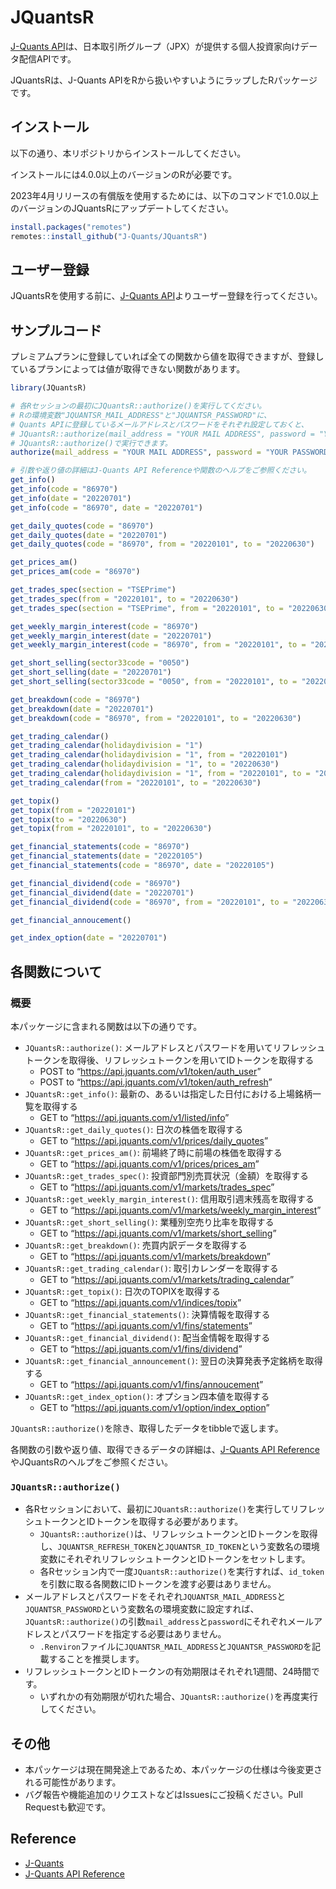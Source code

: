 
# JQuantsR

<!-- badges: start -->
<!-- badges: end -->

[J-Quants
API](https://jpx-jquants.com/)は、日本取引所グループ（JPX）が提供する個人投資家向けデータ配信APIです。

JQuantsRは、J-Quants
APIをRから扱いやすいようにラップしたRパッケージです。

## インストール

以下の通り、本リポジトリからインストールしてください。

インストールには4.0.0以上のバージョンのRが必要です。

2023年4月リリースの有償版を使用するためには、以下のコマンドで1.0.0以上のバージョンのJQuantsRにアップデートしてください。

``` r
install.packages("remotes")
remotes::install_github("J-Quants/JQuantsR")
```

## ユーザー登録

JQuantsRを使用する前に、[J-Quants
API](https://jpx-jquants.com/)よりユーザー登録を行ってください。

## サンプルコード

プレミアムプランに登録していれば全ての関数から値を取得できますが、登録しているプランによっては値が取得できない関数があります。

``` r
library(JQuantsR)

# 各Rセッションの最初にJQuantsR::authorize()を実行してください。
# Rの環境変数"JQUANTSR_MAIL_ADDRESS"と"JQUANTSR_PASSWORD"に、
# Quants APIに登録しているメールアドレスとパスワードをそれぞれ設定しておくと、
# JQuantsR::authorize(mail_address = "YOUR MAIL ADDRESS", password = "YOUR PASSWORD")の代わりに
# JQuantsR::authorize()で実行できます。
authorize(mail_address = "YOUR MAIL ADDRESS", password = "YOUR PASSWORD")

# 引数や返り値の詳細はJ-Quants API Referenceや関数のヘルプをご参照ください。
get_info()
get_info(code = "86970")
get_info(date = "20220701")
get_info(code = "86970", date = "20220701")

get_daily_quotes(code = "86970")
get_daily_quotes(date = "20220701")
get_daily_quotes(code = "86970", from = "20220101", to = "20220630")

get_prices_am()
get_prices_am(code = "86970")

get_trades_spec(section = "TSEPrime")
get_trades_spec(from = "20220101", to = "20220630")
get_trades_spec(section = "TSEPrime", from = "20220101", to = "20220630")

get_weekly_margin_interest(code = "86970")
get_weekly_margin_interest(date = "20220701")
get_weekly_margin_interest(code = "86970", from = "20220101", to = "20220630")

get_short_selling(sector33code = "0050")
get_short_selling(date = "20220701")
get_short_selling(sector33code = "0050", from = "20220101", to = "20220630")

get_breakdown(code = "86970")
get_breakdown(date = "20220701")
get_breakdown(code = "86970", from = "20220101", to = "20220630")

get_trading_calendar()
get_trading_calendar(holidaydivision = "1")
get_trading_calendar(holidaydivision = "1", from = "20220101")
get_trading_calendar(holidaydivision = "1", to = "20220630")
get_trading_calendar(holidaydivision = "1", from = "20220101", to = "20220630")
get_trading_calendar(from = "20220101", to = "20220630")

get_topix()
get_topix(from = "20220101")
get_topix(to = "20220630")
get_topix(from = "20220101", to = "20220630")

get_financial_statements(code = "86970")
get_financial_statements(date = "20220105")
get_financial_statements(code = "86970", date = "20220105")

get_financial_dividend(code = "86970")
get_financial_dividend(date = "20220701")
get_financial_dividend(code = "86970", from = "20220101", to = "20220630")

get_financial_annoucement()

get_index_option(date = "20220701")
```

## 各関数について

### 概要

本パッケージに含まれる関数は以下の通りです。

- `JQuantsR::authorize()`:
  メールアドレスとパスワードを用いてリフレッシュトークンを取得後、リフレッシュトークンを用いてIDトークンを取得する
  - POST to “<https://api.jquants.com/v1/token/auth_user>”
  - POST to “<https://api.jquants.com/v1/token/auth_refresh>”
- `JQuantsR::get_info()`:
  最新の、あるいは指定した日付における上場銘柄一覧を取得する
  - GET to “<https://api.jquants.com/v1/listed/info>”
- `JQuantsR::get_daily_quotes()`: 日次の株価を取得する
  - GET to “<https://api.jquants.com/v1/prices/daily_quotes>”
- `JQuantsR::get_prices_am()`: 前場終了時に前場の株価を取得する
  - GET to “<https://api.jquants.com/v1/prices/prices_am>”
- `JQuantsR::get_trades_spec()`: 投資部門別売買状況（金額）を取得する
  - GET to “<https://api.jquants.com/v1/markets/trades_spec>”
- `JQuantsR::get_weekly_margin_interest()`: 信用取引週末残高を取得する
  - GET to “<https://api.jquants.com/v1/markets/weekly_margin_interest>”
- `JQuantsR::get_short_selling()`: 業種別空売り比率を取得する
  - GET to “<https://api.jquants.com/v1/markets/short_selling>”
- `JQuantsR::get_breakdown()`: 売買内訳データを取得する
  - GET to “<https://api.jquants.com/v1/markets/breakdown>”
- `JQuantsR::get_trading_calendar()`: 取引カレンダーを取得する
  - GET to “<https://api.jquants.com/v1/markets/trading_calendar>”
- `JQuantsR::get_topix()`: 日次のTOPIXを取得する
  - GET to “<https://api.jquants.com/v1/indices/topix>”
- `JQuantsR::get_financial_statements()`: 決算情報を取得する
  - GET to “<https://api.jquants.com/v1/fins/statements>”
- `JQuantsR::get_financial_dividend()`: 配当金情報を取得する
  - GET to “<https://api.jquants.com/v1/fins/dividend>”
- `JQuantsR::get_financial_announcement()`:
  翌日の決算発表予定銘柄を取得する
  - GET to “<https://api.jquants.com/v1/fins/annoucement>”
- `JQuantsR::get_index_option()`: オプション四本値を取得する
  - GET to “<https://api.jquants.com/v1/option/index_option>”

`JQuantsR::authorize()`を除き、取得したデータをtibbleで返します。

各関数の引数や返り値、取得できるデータの詳細は、[J-Quants API
Reference](https://jpx.gitbook.io/j-quants-ja/api-reference)やJQuantsRのヘルプをご参照ください。

### `JQuantsR::authorize()`

- 各Rセッションにおいて、最初に`JQuantsR::authorize()`を実行してリフレッシュトークンとIDトークンを取得する必要があります。
  - `JQuantsR::authorize()`は、リフレッシュトークンとIDトークンを取得し、`JQUANTSR_REFRESH_TOKEN`と`JQUANTSR_ID_TOKEN`という変数名の環境変数にそれぞれリフレッシュトークンとIDトークンをセットします。
  - 各Rセッション内で一度`JQuantsR::authorize()`を実行すれば、`id_token`を引数に取る各関数にIDトークンを渡す必要はありません。
- メールアドレスとパスワードをそれぞれ`JQUANTSR_MAIL_ADDRESS`と`JQUANTSR_PASSWORD`という変数名の環境変数に設定すれば、`JQuantsR::authorize()`の引数`mail_address`と`password`にそれぞれメールアドレスとパスワードを指定する必要はありません。
  - `.Renviron`ファイルに`JQUANTSR_MAIL_ADDRESS`と`JQUANTSR_PASSWORD`を記載することを推奨します。
- リフレッシュトークンとIDトークンの有効期限はそれぞれ1週間、24時間です。
  - いずれかの有効期限が切れた場合、`JQuantsR::authorize()`を再度実行してください。

## その他

- 本パッケージは現在開発途上であるため、本パッケージの仕様は今後変更される可能性があります。
- バグ報告や機能追加のリクエストなどはIssuesにご投稿ください。Pull
  Requestも歓迎です。

## Reference

- [J-Quants](https://jpx-jquants.com/)
- [J-Quants API
  Reference](https://jpx.gitbook.io/j-quants-ja/api-reference)
